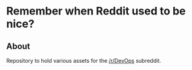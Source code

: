# Remember when Reddit used to be nice?

## About

Repository to hold various assets for the [/r/DevOps](http://reddit.com/r/DevOps) subreddit.

